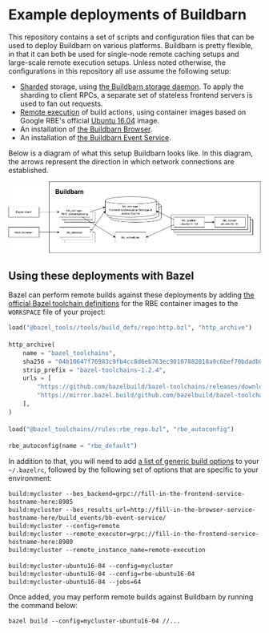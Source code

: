 # Example deployments of Buildbarn

This repository contains a set of scripts and configuration files that
can be used to deploy Buildbarn on various platforms. Buildbarn is
pretty flexible, in that it can both be used for single-node remote
caching setups and large-scale remote execution setups. Unless noted
otherwise, the configurations in this repository all use assume the
following setup:

- [Sharded](https://en.wikipedia.org/wiki/Sharding) storage, using
  [the Buildbarn storage daemon](https://github.com/buildbarn/bb-storage).
  To apply the sharding to client RPCs, a separate set of stateless
  frontend servers is used to fan out requests.
- [Remote execution](https://github.com/buildbarn/bb-remote-execution)
  of build actions, using container images based on Google RBE's
  official [Ubuntu 16.04](https://console.cloud.google.com/marketplace/details/google/rbe-ubuntu16-04)
  image.
- An installation of [the Buildbarn Browser](https://github.com/buildbarn/bb-browser).
- An installation of [the Buildbarn Event Service](https://github.com/buildbarn/bb-event-service/).

Below is a diagram of what this setup Buildbarn looks like. In this
diagram, the arrows represent the direction in which network connections
are established.

<p align="center">
  <img src="https://github.com/buildbarn/bb-deployments/raw/master/bb-overview.png" alt="Overview of the Buildbarn setup"/>
</p>

## Using these deployments with Bazel

Bazel can perform remote builds against these deployments by adding
[the official Bazel toolchain definitions](https://releases.bazel.build/bazel-toolchains.html)
for the RBE container images to the `WORKSPACE` file of your project:

```python
load("@bazel_tools//tools/build_defs/repo:http.bzl", "http_archive")

http_archive(
    name = "bazel_toolchains",
    sha256 = "04b10647f76983c9fb4cc8d6eb763ec90107882818a9c6bef70bdadb0fdf8df9",
    strip_prefix = "bazel-toolchains-1.2.4",
    urls = [
        "https://github.com/bazelbuild/bazel-toolchains/releases/download/1.2.4/bazel-toolchains-1.2.4.tar.gz",
        "https://mirror.bazel.build/github.com/bazelbuild/bazel-toolchains/archive/1.2.4.tar.gz",
    ],
)

load("@bazel_toolchains//rules:rbe_repo.bzl", "rbe_autoconfig")

rbe_autoconfig(name = "rbe_default")
```

In addition to that, you will need to add
[a list of generic build options](https://github.com/buildbarn/bb-deployments/blob/master/bazelrc)
to your `~/.bazelrc`, followed by the following set of options that are
specific to your environment:

```
build:mycluster --bes_backend=grpc://fill-in-the-frontend-service-hostname-here:8985
build:mycluster --bes_results_url=http://fill-in-the-browser-service-hostname-here/build_events/bb-event-service/
build:mycluster --config=remote
build:mycluster --remote_executor=grpc://fill-in-the-frontend-service-hostname-here:8980
build:mycluster --remote_instance_name=remote-execution

build:mycluster-ubuntu16-04 --config=mycluster
build:mycluster-ubuntu16-04 --config=rbe-ubuntu16-04
build:mycluster-ubuntu16-04 --jobs=64
```

Once added, you may perform remote builds against Buildbarn by running
the command below:

```
bazel build --config=mycluster-ubuntu16-04 //...
```
